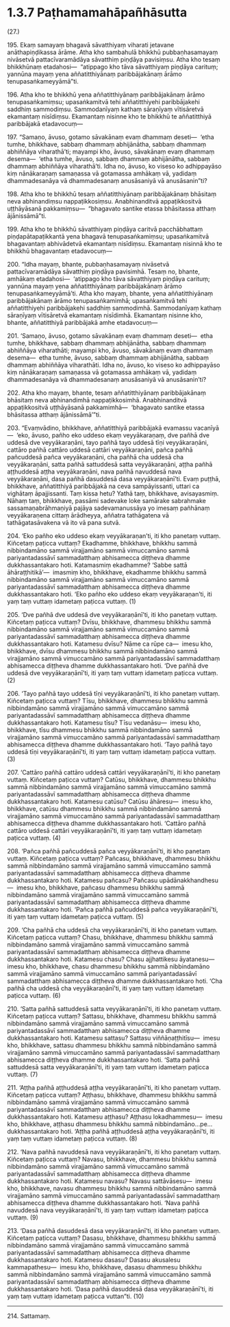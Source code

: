 

# 1.3.7 Paṭhamamahāpañhāsutta




(27.)

195\. Ekaṃ samayaṃ bhagavā sāvatthiyaṃ viharati jetavane anāthapiṇḍikassa ārāme. Atha kho sambahulā bhikkhū pubbaṇhasamayaṃ nivāsetvā pattacīvaramādāya sāvatthiṃ piṇḍāya pavisiṃsu. Atha kho tesaṃ bhikkhūnaṃ etadahosi—  “atippago kho tāva sāvatthiyaṃ piṇḍāya carituṃ; yannūna mayaṃ yena aññatitthiyānaṃ paribbājakānaṃ ārāmo tenupasaṅkameyyāmā”ti.

196\. Atha kho te bhikkhū yena aññatitthiyānaṃ paribbājakānaṃ ārāmo tenupasaṅkamiṃsu; upasaṅkamitvā tehi aññatitthiyehi paribbājakehi saddhiṃ sammodiṃsu. Sammodanīyaṃ kathaṃ sāraṇīyaṃ vītisāretvā ekamantaṃ nisīdiṃsu. Ekamantaṃ nisinne kho te bhikkhū te aññatitthiyā paribbājakā etadavocuṃ—

197\. “Samaṇo, āvuso, gotamo sāvakānaṃ evaṃ dhammaṃ deseti—  ‘etha tumhe, bhikkhave, sabbaṃ dhammaṃ abhijānātha, sabbaṃ dhammaṃ abhiññāya viharathā’ti; mayampi kho, āvuso, sāvakānaṃ evaṃ dhammaṃ desema—  ‘etha tumhe, āvuso, sabbaṃ dhammaṃ abhijānātha, sabbaṃ dhammaṃ abhiññāya viharathā’ti. Idha no, āvuso, ko viseso ko adhippayāso kiṃ nānākaraṇaṃ samaṇassa vā gotamassa amhākaṃ vā, yadidaṃ dhammadesanāya vā dhammadesanaṃ anusāsaniyā vā anusāsanin”ti?

198\. Atha kho te bhikkhū tesaṃ aññatitthiyānaṃ paribbājakānaṃ bhāsitaṃ neva abhinandiṃsu nappaṭikkosiṃsu. Anabhinanditvā appaṭikkositvā uṭṭhāyāsanā pakkamiṃsu—  “bhagavato santike etassa bhāsitassa atthaṃ ājānissāmā”ti.

199\. Atha kho te bhikkhū sāvatthiyaṃ piṇḍāya caritvā pacchābhattaṃ piṇḍapātapaṭikkantā yena bhagavā tenupasaṅkamiṃsu; upasaṅkamitvā bhagavantaṃ abhivādetvā ekamantaṃ nisīdiṃsu. Ekamantaṃ nisinnā kho te bhikkhū bhagavantaṃ etadavocuṃ—

200\. “Idha mayaṃ, bhante, pubbaṇhasamayaṃ nivāsetvā pattacīvaramādāya sāvatthiṃ piṇḍāya pavisimhā. Tesaṃ no, bhante, amhākaṃ etadahosi—  ‘atippago kho tāva sāvatthiyaṃ piṇḍāya carituṃ; yannūna mayaṃ yena aññatitthiyānaṃ paribbājakānaṃ ārāmo tenupasaṅkameyyāmā’ti. Atha kho mayaṃ, bhante, yena aññatitthiyānaṃ paribbājakānaṃ ārāmo tenupasaṅkamimhā; upasaṅkamitvā tehi aññatitthiyehi paribbājakehi saddhiṃ sammodimhā. Sammodanīyaṃ kathaṃ sāraṇīyaṃ vītisāretvā ekamantaṃ nisīdimhā. Ekamantaṃ nisinne kho, bhante, aññatitthiyā paribbājakā amhe etadavocuṃ—

201\. ‘Samaṇo, āvuso, gotamo sāvakānaṃ evaṃ dhammaṃ deseti—  etha tumhe, bhikkhave, sabbaṃ dhammaṃ abhijānātha, sabbaṃ dhammaṃ abhiññāya viharathāti; mayampi kho, āvuso, sāvakānaṃ evaṃ dhammaṃ desema—  etha tumhe, āvuso, sabbaṃ dhammaṃ abhijānātha, sabbaṃ dhammaṃ abhiññāya viharathāti. Idha no, āvuso, ko viseso ko adhippayāso kiṃ nānākaraṇaṃ samaṇassa vā gotamassa amhākaṃ vā, yadidaṃ dhammadesanāya vā dhammadesanaṃ anusāsaniyā vā anusāsanin’ti?

202\. Atha kho mayaṃ, bhante, tesaṃ aññatitthiyānaṃ paribbājakānaṃ bhāsitaṃ neva abhinandimhā nappaṭikkosimhā. Anabhinanditvā appaṭikkositvā uṭṭhāyāsanā pakkamimhā—  ‘bhagavato santike etassa bhāsitassa atthaṃ ājānissāmā’”ti.

203\. “Evaṃvādino, bhikkhave, aññatitthiyā paribbājakā evamassu vacanīyā—  ‘eko, āvuso, pañho eko uddeso ekaṃ veyyākaraṇaṃ, dve pañhā dve uddesā dve veyyākaraṇāni, tayo pañhā tayo uddesā tīṇi veyyākaraṇāni, cattāro pañhā cattāro uddesā cattāri veyyākaraṇāni, pañca pañhā pañcuddesā pañca veyyākaraṇāni, cha pañhā cha uddesā cha veyyākaraṇāni, satta pañhā sattuddesā satta veyyākaraṇāni, aṭṭha pañhā aṭṭhuddesā aṭṭha veyyākaraṇāni, nava pañhā navuddesā nava veyyākaraṇāni, dasa pañhā dasuddesā dasa veyyākaraṇānī’ti. Evaṃ puṭṭhā, bhikkhave, aññatitthiyā paribbājakā na ceva sampāyissanti, uttari ca vighātaṃ āpajjissanti. Taṃ kissa hetu? Yathā taṃ, bhikkhave, avisayasmiṃ. Nāhaṃ taṃ, bhikkhave, passāmi sadevake loke samārake sabrahmake sassamaṇabrāhmaṇiyā pajāya sadevamanussāya yo imesaṃ pañhānaṃ veyyākaraṇena cittaṃ ārādheyya, aññatra tathāgatena vā tathāgatasāvakena vā ito vā pana sutvā.

204\. ‘Eko pañho eko uddeso ekaṃ veyyākaraṇan’ti, iti kho panetaṃ vuttaṃ. Kiñcetaṃ paṭicca vuttaṃ? Ekadhamme, bhikkhave, bhikkhu sammā nibbindamāno sammā virajjamāno sammā vimuccamāno sammā pariyantadassāvī sammadatthaṃ abhisamecca diṭṭheva dhamme dukkhassantakaro hoti. Katamasmiṃ ekadhamme? ‘Sabbe sattā āhāraṭṭhitikā’—  imasmiṃ kho, bhikkhave, ekadhamme bhikkhu sammā nibbindamāno sammā virajjamāno sammā vimuccamāno sammā pariyantadassāvī sammadatthaṃ abhisamecca diṭṭheva dhamme dukkhassantakaro hoti. ‘Eko pañho eko uddeso ekaṃ veyyākaraṇan’ti, iti yaṃ taṃ vuttaṃ idametaṃ paṭicca vuttaṃ. (1)

205\. ‘Dve pañhā dve uddesā dve veyyākaraṇānī’ti, iti kho panetaṃ vuttaṃ. Kiñcetaṃ paṭicca vuttaṃ? Dvīsu, bhikkhave, dhammesu bhikkhu sammā nibbindamāno sammā virajjamāno sammā vimuccamāno sammā pariyantadassāvī sammadatthaṃ abhisamecca diṭṭheva dhamme dukkhassantakaro hoti. Katamesu dvīsu? Nāme ca rūpe ca—  imesu kho, bhikkhave, dvīsu dhammesu bhikkhu sammā nibbindamāno sammā virajjamāno sammā vimuccamāno sammā pariyantadassāvī sammadatthaṃ abhisamecca diṭṭheva dhamme dukkhassantakaro hoti. ‘Dve pañhā dve uddesā dve veyyākaraṇānī’ti, iti yaṃ taṃ vuttaṃ idametaṃ paṭicca vuttaṃ. (2)

206\. ‘Tayo pañhā tayo uddesā tīṇi veyyākaraṇānī’ti, iti kho panetaṃ vuttaṃ. Kiñcetaṃ paṭicca vuttaṃ? Tīsu, bhikkhave, dhammesu bhikkhu sammā nibbindamāno sammā virajjamāno sammā vimuccamāno sammā pariyantadassāvī sammadatthaṃ abhisamecca diṭṭheva dhamme dukkhassantakaro hoti. Katamesu tīsu? Tīsu vedanāsu—  imesu kho, bhikkhave, tīsu dhammesu bhikkhu sammā nibbindamāno sammā virajjamāno sammā vimuccamāno sammā pariyantadassāvī sammadatthaṃ abhisamecca diṭṭheva dhamme dukkhassantakaro hoti. ‘Tayo pañhā tayo uddesā tīṇi veyyākaraṇānī’ti, iti yaṃ taṃ vuttaṃ idametaṃ paṭicca vuttaṃ. (3)

207\. ‘Cattāro pañhā cattāro uddesā cattāri veyyākaraṇānī’ti, iti kho panetaṃ vuttaṃ. Kiñcetaṃ paṭicca vuttaṃ? Catūsu, bhikkhave, dhammesu bhikkhu sammā nibbindamāno sammā virajjamāno sammā vimuccamāno sammā pariyantadassāvī sammadatthaṃ abhisamecca diṭṭheva dhamme dukkhassantakaro hoti. Katamesu catūsu? Catūsu āhāresu—  imesu kho, bhikkhave, catūsu dhammesu bhikkhu sammā nibbindamāno sammā virajjamāno sammā vimuccamāno sammā pariyantadassāvī sammadatthaṃ abhisamecca diṭṭheva dhamme dukkhassantakaro hoti. ‘Cattāro pañhā cattāro uddesā cattāri veyyākaraṇānī’ti, iti yaṃ taṃ vuttaṃ idametaṃ paṭicca vuttaṃ. (4)

208\. ‘Pañca pañhā pañcuddesā pañca veyyākaraṇānī’ti, iti kho panetaṃ vuttaṃ. Kiñcetaṃ paṭicca vuttaṃ? Pañcasu, bhikkhave, dhammesu bhikkhu sammā nibbindamāno sammā virajjamāno sammā vimuccamāno sammā pariyantadassāvī sammadatthaṃ abhisamecca diṭṭheva dhamme dukkhassantakaro hoti. Katamesu pañcasu? Pañcasu upādānakkhandhesu—  imesu kho, bhikkhave, pañcasu dhammesu bhikkhu sammā nibbindamāno sammā virajjamāno sammā vimuccamāno sammā pariyantadassāvī sammadatthaṃ abhisamecca diṭṭheva dhamme dukkhassantakaro hoti. ‘Pañca pañhā pañcuddesā pañca veyyākaraṇānī’ti, iti yaṃ taṃ vuttaṃ idametaṃ paṭicca vuttaṃ. (5)

209\. ‘Cha pañhā cha uddesā cha veyyākaraṇānī’ti, iti kho panetaṃ vuttaṃ. Kiñcetaṃ paṭicca vuttaṃ? Chasu, bhikkhave, dhammesu bhikkhu sammā nibbindamāno sammā virajjamāno sammā vimuccamāno sammā pariyantadassāvī sammadatthaṃ abhisamecca diṭṭheva dhamme dukkhassantakaro hoti. Katamesu chasu? Chasu ajjhattikesu āyatanesu—  imesu kho, bhikkhave, chasu dhammesu bhikkhu sammā nibbindamāno sammā virajjamāno sammā vimuccamāno sammā pariyantadassāvī sammadatthaṃ abhisamecca diṭṭheva dhamme dukkhassantakaro hoti. ‘Cha pañhā cha uddesā cha veyyākaraṇānī’ti, iti yaṃ taṃ vuttaṃ idametaṃ paṭicca vuttaṃ. (6)

210\. ‘Satta pañhā sattuddesā satta veyyākaraṇānī’ti, iti kho panetaṃ vuttaṃ. Kiñcetaṃ paṭicca vuttaṃ? Sattasu, bhikkhave, dhammesu bhikkhu sammā nibbindamāno sammā virajjamāno sammā vimuccamāno sammā pariyantadassāvī sammadatthaṃ abhisamecca diṭṭheva dhamme dukkhassantakaro hoti. Katamesu sattasu? Sattasu viññāṇaṭṭhitīsu—  imesu kho, bhikkhave, sattasu dhammesu bhikkhu sammā nibbindamāno sammā virajjamāno sammā vimuccamāno sammā pariyantadassāvī sammadatthaṃ abhisamecca diṭṭheva dhamme dukkhassantakaro hoti. ‘Satta pañhā sattuddesā satta veyyākaraṇānī’ti, iti yaṃ taṃ vuttaṃ idametaṃ paṭicca vuttaṃ. (7)

211\. ‘Aṭṭha pañhā aṭṭhuddesā aṭṭha veyyākaraṇānī’ti, iti kho panetaṃ vuttaṃ. Kiñcetaṃ paṭicca vuttaṃ? Aṭṭhasu, bhikkhave, dhammesu bhikkhu sammā nibbindamāno sammā virajjamāno sammā vimuccamāno sammā pariyantadassāvī sammadatthaṃ abhisamecca diṭṭheva dhamme dukkhassantakaro hoti. Katamesu aṭṭhasu? Aṭṭhasu lokadhammesu—  imesu kho, bhikkhave, aṭṭhasu dhammesu bhikkhu sammā nibbindamāno…pe…  dukkhassantakaro hoti. ‘Aṭṭha pañhā aṭṭhuddesā aṭṭha veyyākaraṇānī’ti, iti yaṃ taṃ vuttaṃ idametaṃ paṭicca vuttaṃ. (8)

212\. ‘Nava pañhā navuddesā nava veyyākaraṇānī’ti, iti kho panetaṃ vuttaṃ. Kiñcetaṃ paṭicca vuttaṃ? Navasu, bhikkhave, dhammesu bhikkhu sammā nibbindamāno sammā virajjamāno sammā vimuccamāno sammā pariyantadassāvī sammadatthaṃ abhisamecca diṭṭheva dhamme dukkhassantakaro hoti. Katamesu navasu? Navasu sattāvāsesu—  imesu kho, bhikkhave, navasu dhammesu bhikkhu sammā nibbindamāno sammā virajjamāno sammā vimuccamāno sammā pariyantadassāvī sammadatthaṃ abhisamecca diṭṭheva dhamme dukkhassantakaro hoti. ‘Nava pañhā navuddesā nava veyyākaraṇānī’ti, iti yaṃ taṃ vuttaṃ idametaṃ paṭicca vuttaṃ. (9)

213\. ‘Dasa pañhā dasuddesā dasa veyyākaraṇānī’ti, iti kho panetaṃ vuttaṃ. Kiñcetaṃ paṭicca vuttaṃ? Dasasu, bhikkhave, dhammesu bhikkhu sammā nibbindamāno sammā virajjamāno sammā vimuccamāno sammā pariyantadassāvī sammadatthaṃ abhisamecca diṭṭheva dhamme dukkhassantakaro hoti. Katamesu dasasu? Dasasu akusalesu kammapathesu—  imesu kho, bhikkhave, dasasu dhammesu bhikkhu sammā nibbindamāno sammā virajjamāno sammā vimuccamāno sammā pariyantadassāvī sammadatthaṃ abhisamecca diṭṭheva dhamme dukkhassantakaro hoti. ‘Dasa pañhā dasuddesā dasa veyyākaraṇānī’ti, iti yaṃ taṃ vuttaṃ idametaṃ paṭicca vuttan”ti. (10)

---

214\. Sattamaṃ.





